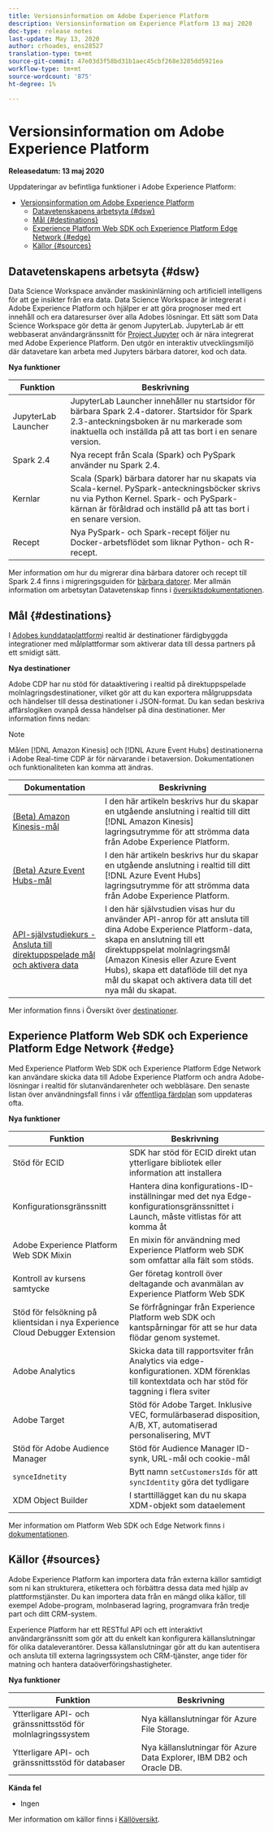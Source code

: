 ```yaml
---
title: Versionsinformation om Adobe Experience Platform
description: Versionsinformation om Experience Platform 13 maj 2020
doc-type: release notes
last-update: May 13, 2020
author: crhoades, ens28527
translation-type: tm+mt
source-git-commit: 47e03d3f58bd31b1aec45cbf268e3285dd5921ea
workflow-type: tm+mt
source-wordcount: '875'
ht-degree: 1%

---
```



# Versionsinformation om Adobe Experience Platform

**Releasedatum: 13 maj 2020**

Uppdateringar av befintliga funktioner i Adobe Experience Platform:

- [Versionsinformation om Adobe Experience Platform](#adobe-experience-platform-release-notes)
   - [Datavetenskapens arbetsyta {#dsw}](#data-science-workspace-dsw)
   - [Mål {#destinations}](#destinations-destinations)
   - [Experience Platform Web SDK och Experience Platform Edge Network {#edge}](#experience-platform-web-sdk-and-experience-platform-edge-network-edge)
   - [Källor {#sources}](#sources-sources)

## Datavetenskapens arbetsyta {#dsw}

Data Science Workspace använder maskininlärning och artificiell intelligens för att ge insikter från era data. Data Science Workspace är integrerat i Adobe Experience Platform och hjälper er att göra prognoser med ert innehåll och era dataresurser över alla Adobes lösningar. Ett sätt som Data Science Workspace gör detta är genom JupyterLab. JupyterLab är ett webbaserat användargränssnitt för <a href="https://jupyter.org/" target="_blank">Project Jupyter</a> och är nära integrerat med Adobe Experience Platform. Den utgör en interaktiv utvecklingsmiljö där datavetare kan arbeta med Jupyters bärbara datorer, kod och data.

**Nya funktioner**

| Funktion | Beskrivning |
|--- | ---|
| JupyterLab Launcher | JupyterLab Launcher innehåller nu startsidor för bärbara Spark 2.4-datorer. Startsidor för Spark 2.3-anteckningsboken är nu markerade som inaktuella och inställda på att tas bort i en senare version. |
| Spark 2.4 | Nya recept från Scala (Spark) och PySpark använder nu Spark 2.4. |
| Kernlar | Scala (Spark) bärbara datorer har nu skapats via Scala-kernel. PySpark-anteckningsböcker skrivs nu via Python Kernel. Spark- och PySpark-kärnan är föråldrad och inställd på att tas bort i en senare version. |
| Recept | Nya PySpark- och Spark-recept följer nu Docker-arbetsflödet som liknar Python- och R-recept. |

Mer information om hur du migrerar dina bärbara datorer och recept till Spark 2.4 finns i migreringsguiden för [bärbara datorer](../../data-science-workspace/recipe-notebook-migration.md). Mer allmän information om arbetsytan Datavetenskap finns i [översiktsdokumentationen](../../data-science-workspace/home.md).

## Mål {#destinations}

I [Adobes kunddataplattform](../../rtcdp/overview.md)i realtid är destinationer färdigbyggda integrationer med målplattformar som aktiverar data till dessa partners på ett smidigt sätt.

**Nya destinationer**

Adobe CDP har nu stöd för dataaktivering i realtid på direktuppspelade molnlagringsdestinationer, vilket gör att du kan exportera målgruppsdata och händelser till dessa destinationer i JSON-format. Du kan sedan beskriva affärslogiken ovanpå dessa händelser på dina destinationer. Mer information finns nedan:

>[!NOTE]
>
>Målen [!DNL Amazon Kinesis] och [!DNL Azure Event Hubs] destinationerna i Adobe Real-time CDP är för närvarande i betaversion. Dokumentationen och funktionaliteten kan komma att ändras.

| Dokumentation | Beskrivning |
|--- | ---|
| [(Beta) Amazon Kinesis-mål](/help/rtcdp/destinations/amazon-kinesis-destination.md) | I den här artikeln beskrivs hur du skapar en utgående anslutning i realtid till ditt [!DNL Amazon Kinesis] lagringsutrymme för att strömma data från Adobe Experience Platform. |
| [(Beta) Azure Event Hubs-mål](/help/rtcdp/destinations/azure-event-hubs-destination.md) | I den här artikeln beskrivs hur du skapar en utgående anslutning i realtid till ditt [!DNL Azure Event Hubs] lagringsutrymme för att strömma data från Adobe Experience Platform. |
| [API-självstudiekurs - Ansluta till direktuppspelade mål och aktivera data](/help/rtcdp/destinations/streaming-destinations-api-tutorial.md) | I den här självstudien visas hur du använder API-anrop för att ansluta till dina Adobe Experience Platform-data, skapa en anslutning till ett direktuppspelat molnlagringsmål (Amazon Kinesis eller Azure Event Hubs), skapa ett dataflöde till det nya mål du skapat och aktivera data till det nya mål du skapat. |

Mer information finns i Översikt över [destinationer](/help/rtcdp/destinations/destinations-overview.md).

## Experience Platform Web SDK och Experience Platform Edge Network {#edge}

Med Experience Platform Web SDK och Experience Platform Edge Network kan användare skicka data till Adobe Experience Platform och andra Adobe-lösningar i realtid för slutanvändarenheter och webbläsare. Den senaste listan över användningsfall finns i vår [offentliga färdplan](https://github.com/adobe/alloy/projects/5) som uppdateras ofta.

**Nya funktioner**

| Funktion | Beskrivning |
|--- | ---|
| Stöd för ECID | SDK har stöd för ECID direkt utan ytterligare bibliotek eller information att installera |
| Konfigurationsgränssnitt | Hantera dina konfigurations-ID-inställningar med det nya Edge-konfigurationsgränssnittet i Launch, måste vitlistas för att komma åt |
| Adobe Experience Platform Web SDK Mixin | En mixin för användning med Experience Platform web SDK som omfattar alla fält som stöds. |
| Kontroll av kursens samtycke | Ger företag kontroll över deltagande och avanmälan av Experience Platform Web SDK |
| Stöd för felsökning på klientsidan i nya Experience Cloud Debugger Extension | Se förfrågningar från Experience Platform web SDK och kantspårningar för att se hur data flödar genom systemet. |
| Adobe Analytics | Skicka data till rapportsviter från Analytics via edge-konfigurationen. XDM förenklas till kontextdata och har stöd för taggning i flera sviter |
| Adobe Target | Stöd för Adobe Target. Inklusive VEC, formulärbaserad disposition, A/B, XT, automatiserad personalisering, MVT |
| Stöd för Adobe Audience Manager | Stöd för Audience Manager ID-synk, URL-mål och cookie-mål |
| `synceIdnetity` | Bytt namn `setCustomersIds` för att `syncIdentity` göra det tydligare |
| XDM Object Builder | I starttillägget kan du nu skapa XDM-objekt som dataelement |

Mer information om Platform Web SDK och Edge Network finns i [dokumentationen](../../edge/home.md).

## Källor {#sources}

Adobe Experience Platform kan importera data från externa källor samtidigt som ni kan strukturera, etikettera och förbättra dessa data med hjälp av plattformstjänster. Du kan importera data från en mängd olika källor, till exempel Adobe-program, molnbaserad lagring, programvara från tredje part och ditt CRM-system.

Experience Platform har ett RESTful API och ett interaktivt användargränssnitt som gör att du enkelt kan konfigurera källanslutningar för olika dataleverantörer. Dessa källanslutningar gör att du kan autentisera och ansluta till externa lagringssystem och CRM-tjänster, ange tider för matning och hantera dataöverföringshastigheter.

**Nya funktioner**

| Funktion | Beskrivning |
| ------- | ----------- |
| Ytterligare API- och gränssnittsstöd för molnlagringssystem | Nya källanslutningar för Azure File Storage. |
| Ytterligare API- och gränssnittsstöd för databaser | Nya källanslutningar för Azure Data Explorer, IBM DB2 och Oracle DB. |

**Kända fel**

- Ingen

Mer information om källor finns i [Källöversikt](../../sources/home.md).